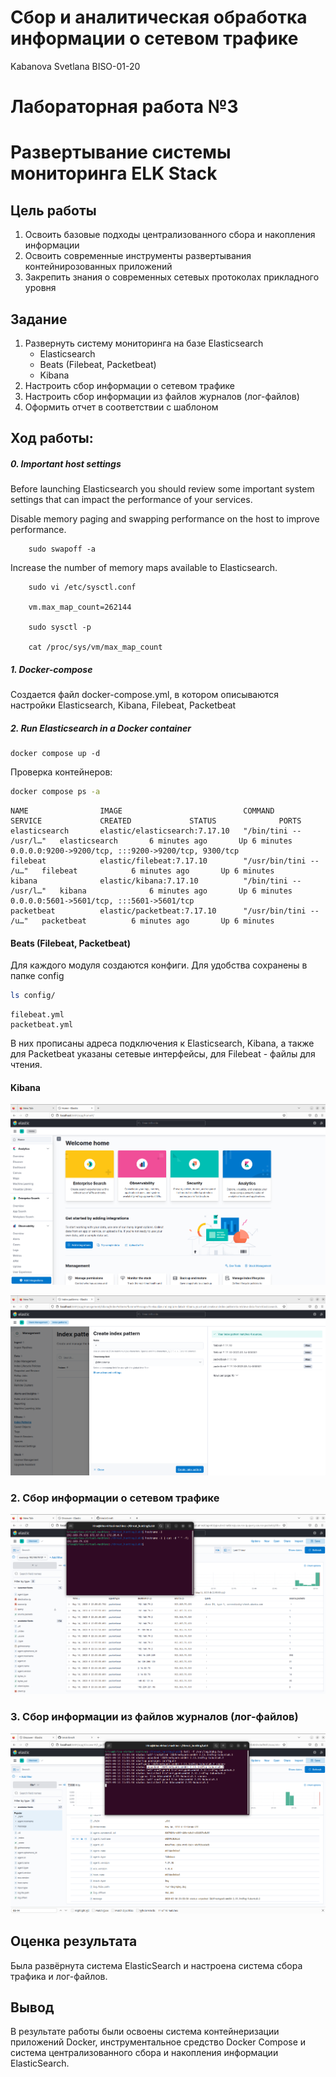 # Сбор и аналитическая обработка информации о сетевом трафике
Kabanova Svetlana BISO-01-20

# Лабораторная работа №3

# Развертывание системы мониторинга ELK Stack

## Цель работы

1.  Освоить базовые подходы централизованного сбора и накопления
    информации
2.  Освоить современные инструменты развертывания контейнирозованных
    приложений
3.  Закрепить знания о современных сетевых протоколах прикладного уровня

## Задание

1.  Развернуть систему мониторинга на базе Elasticsearch
    -   Elasticsearch
    -   Beats (Filebeat, Packetbeat)
    -   Kibana
2.  Настроить сбор информации о сетевом трафике
3.  Настроить сбор информации из файлов журналов (лог-файлов)
4.  Оформить отчет в соответствии с шаблоном

## Ход работы:

##### 0. Important host settings

Before launching Elasticsearch you should review some important system
settings that can impact the performance of your services.

Disable memory paging and swapping performance on the host to improve
performance.

        sudo swapoff -a

Increase the number of memory maps available to Elasticsearch.

        sudo vi /etc/sysctl.conf

        vm.max_map_count=262144

        sudo sysctl -p

        cat /proc/sys/vm/max_map_count

##### 1. Docker-compose

Создается файл docker-compose.yml, в котором описываются настройки
Elasticsearch, Kibana, Filebeat, Packetbeat

##### 2. Run Elasticsearch in a Docker container

    docker compose up -d

Проверка контейнеров:

``` bash
docker compose ps -a
```

    NAME                IMAGE                           COMMAND                  SERVICE             CREATED             STATUS              PORTS
    elasticsearch       elastic/elasticsearch:7.17.10   "/bin/tini -- /usr/l…"   elasticsearch       6 minutes ago       Up 6 minutes        0.0.0.0:9200->9200/tcp, :::9200->9200/tcp, 9300/tcp
    filebeat            elastic/filebeat:7.17.10        "/usr/bin/tini -- /u…"   filebeat            6 minutes ago       Up 6 minutes        
    kibana              elastic/kibana:7.17.10          "/bin/tini -- /usr/l…"   kibana              6 minutes ago       Up 6 minutes        0.0.0.0:5601->5601/tcp, :::5601->5601/tcp
    packetbeat          elastic/packetbeat:7.17.10      "/usr/bin/tini -- /u…"   packetbeat          6 minutes ago       Up 6 minutes        

#### Beats (Filebeat, Packetbeat)

Для каждого модуля создаются конфиги. Для удобства сохранены в папке
config

``` bash
ls config/
```

    filebeat.yml
    packetbeat.yml

В них прописаны адреса подключения к Elasticsearch, Kibana, а также для
Packetbeat указаны сетевые интерфейсы, для Filebeat - файлы для чтения.

#### Kibana

![](img/Kibana_home_page.png)

![Создание индекса](./img/Create_index.png)

### 2. Сбор информации о сетевом трафике

![Packetbeat](img/Packetbeat_host.png)

### 3. Сбор информации из файлов журналов (лог-файлов)

![Filetbeat](img/Filebeat.png)

## Оценка результата

Была развёрнута система ElasticSearch и настроена система сбора трафика
и лог-файлов.

## Вывод

В результате работы были освоены система контейнеризации приложений
Docker, инструментальное средство Docker Compose и система
централизованного сбора и накопления информации ElasticSearch.
